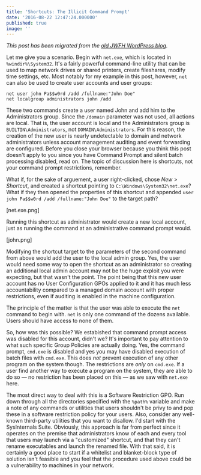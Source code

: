 ```yaml
---
title: 'Shortcuts: The Illicit Command Prompt'
date: '2016-08-22 12:47:24.000000'
published: true
image: ''
---
```


_This post has been migrated from the [old JWFH WordPress blog](https://github.com/jwfh/homepage#about)._

Let me give you a scenario. Begin with `net.exe`, which is located in `%windir%\System32`. It's a fairly powerful command-line utility that can be used to map network drives or shared printers, create fileshares, modify time settings, etc. Most notably for my example in this post, however, `net` can also be used to create user accounts and user groups:

```batch
net user john Pa$$w0rd /add /fullname:"John Doe"
net localgroup administrators john /add
```

These two commands create a user named John and add him to the Administrators group. Since the `/domain` parameter was not used, all actions are local. That is, the user account is local and the Administrators group is `BUILTIN\Administrators`, not `DOMAIN\Administrators`. For this reason, the creation of the new user is nearly undetectable to domain and network administrators unless account management auditing and event forwarding are configured. Before you close your browser because you think this post doesn't apply to you since you have Command Prompt and silent batch processing disabled, read on. The topic of discussion here is shortcuts, not your command prompt restrictions, remember.

What if, for the sake of arguement, a user right-clicked, chose _New_ > _Shortcut_, and created a shortcut pointing to `C:\Windows\System32\net.exe`? What if they then opened the properties of this shortcut and appended `user john Pa$$w0rd /add /fullname:"John Doe"` to the target path?

[net.exe.png]

Running this shortcut as administrator would create a new local account, just as running the command at an administrative command prompt would.

[john.png]

Modifying the shortcut target to the parameters of the second command from above would add the user to the local admin group. Yes, the user would need some way to open the shortcut as an administrator so creating an additional local admin account may not be the huge exploit you were expecting, but that wasn't the point. The point being that this new user account has no User Configuration GPOs applied to it and it has much less accountability compared to a managed domain account with proper restrictions, even if auditing is enabled in the machine configuration.

The principle of the matter is that the user was able to execute the `net` command to begin with. `net` is only one command of the dozens available. Users should have access to none of them.

So, how was this possible? We estabished that command prompt access was disabled for this account, didn't we? It's important to pay attention to what such specific Group Policies are actually doing. Yes, the command prompt, `cmd.exe` is disabled and yes you may have disabled execution of batch files with `cmd.exe`. This does _not_ prevent execution of any other program on the system though. The restrictions are _only_ on `cmd.exe`. If a user find another way to execute a program on the system, they are able to do so &mdash; no restriction has been placed on this &mdash; as we saw with `net.exe` here.

The most direct way to deal with this is a Software Restriction GPO. Run down through all the directories specified with the `%path%` variable and make a note of any commands or utilities that users shouldn't be privy to and pop these in a software restriction policy for your users. Also, consider any well-known third-party utilities that you want to disallow. I'd start with the SysInternals Suite. Obviously, this approach is far from perfect since it operates on the premise that administrators know of each and every tool that users may launch via a "customized" shortcut, and that they can't rename executables and launch the renamed file. With that said, it is certainly a good place to start if a whitelist and blanket-block type of solution isn't feasible and you feel that the procedure used above could be a vulnerability to machines in your network.
